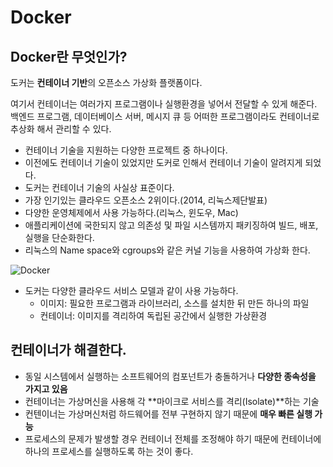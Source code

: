 # Docker

## Docker란 무엇인가?

도커는 **컨테이너 기반**의 오픈소스 가상화 플랫폼이다.

여기서 컨테이너는 여러가지 프로그램이나 실행환경을 넣어서 전달할 수 있게 해준다. 백엔드 프로그램, 데이터베이스 서버, 메시지 큐 등 어떠한 프로그램이라도 컨테이너로 추상화 해서 관리할 수 있다.

- 컨테이너 기술을 지원하는 다양한 프로젝트 중 하나이다.
- 이전에도 컨테이너 기술이 있었지만 도커로 인해서 컨테이너 기술이 알려지게 되었다.
- 도커는 컨테이너 기술의 사실상 표준이다.
- 가장 인기있는 클라우드 오픈소스 2위이다.(2014, 리눅스제단발표)
- 다양한 운영체제에서 사용 가능하다.(리눅스, 윈도우, Mac)
- 애플리케이션에 국한되지 않고 의존성 및 파일 시스템까지 패키징하여 빌드, 배포, 실행을 단순화한다.
- 리눅스의 Name space와 cgroups와 같은 커널 기능을 사용하여 가상화 한다.

![Docker](https://www.notion.so/image/https%3A%2F%2Fs3-us-west-2.amazonaws.com%2Fsecure.notion-static.com%2F69cc3331-af46-44a7-8dec-35d0450af170%2FUntitled.png?table=block&id=7881cbaf-036b-4275-8e7f-21aacb0c89b8&width=1520&userId=d0be2556-1401-4cc7-b7c3-16641d0e23d9&cache=v2)

- 도커는 다양한 클라우드 서비스 모델과 같이 사용 가능하다.
  - 이미지: 필요한 프로그램과 라이브러리, 소스를 설치한 뒤 만든 하나의 파일
  - 컨테이너: 이미지를 격리하여 독립된 공간에서 실행한 가상환경

## 컨테이너가 해결한다.

- 동일 시스템에서 실행하는 소프트웨어의 컴포넌트가 충돌하거나 **다양한 종속성을 가지고 있음**
- 컨테이너는 가상머신을 사용해 각 **마이크로 서비스를 격리(Isolate)**하는 기술
- 컨텐이너는 가상머신처럼 하드웨어를 전부 구현하지 않기 때문에 **매우 빠른 실행 가능**
- 프로세스의 문제가 발생할 경우 컨테이너 전체를 조정해야 하기 때문에 컨테이너에 하나의 프로세스를 실행하도록 하는 것이 좋다.